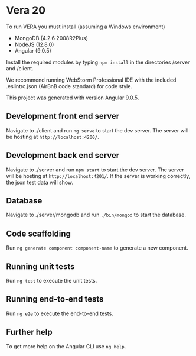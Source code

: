 # Vera 20

To run VERA you must install (assuming a Windows environment)

* MongoDB (4.2.6 2008R2Plus)
* NodeJS (12.8.0)
* Angular (9.0.5)

Install the required modules by typing `npm install` in the directories /server and /client.

We recommend running WebStorm Professional IDE with the included .eslintrc.json (AirBnB code standard) for code style.

This project was generated with version Angular 9.0.5.

## Development front end server

Navigate to ./client and run `ng serve` to start the dev server. The server will be hosting at `http://localhost:4200/`.

## Development back end server

Navigate to ./server and run `npm start` to start the dev server. The server will be hosting at `http://localhost:4201/`. If the server is working correctly, the json test data will show.

## Database 

Navigate to ./server/mongodb and run `./bin/mongod` to start the database.

## Code scaffolding

Run `ng generate component component-name` to generate a new component.

## Running unit tests

Run `ng test` to execute the unit tests.

## Running end-to-end tests

Run `ng e2e` to execute the end-to-end tests.

## Further help

To get more help on the Angular CLI use `ng help`. 
